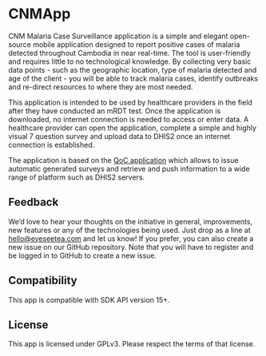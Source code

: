 # CNMApp

CNM Malaria Case Surveillance application is a simple and elegant open-source mobile application designed to report positive cases of malaria detected throughout Cambodia in near real-time. The tool is user-friendly and requires little to no technological knowledge. By collecting very basic data points - such as the geographic location, type of malaria detected and age of the client - you will be able to track malaria cases, identify outbreaks and re-direct resources to where they are most needed.

This application is intended to be used by healthcare providers in the field after they have conducted an mRDT test. Once the application is downloaded, no internet connection is needed to access or enter data. A healthcare provider can open the application, complete a simple and highly visual 7 question survey and upload data to DHIS2 once an internet connection is established. 

The application is based on the [QoC application](https://github.com/EyeSeeTea/malariapp) which allows to issue automatic generated surveys and retrieve and push information to a wide range of platform such as DHIS2 servers.

## Feedback

We’d love to hear your thoughts on the initiative in general, improvements, new features or any of the technologies being used. Just drop as a line at <a href="hello@eyeseetea.com">hello@eyeseetea.com</a> and let us know! If you prefer, you can also create a new issue on our GitHub repository. Note that you will have to register and be logged in to GitHub to create a new issue.

## Compatibility

This app is compatible with SDK API version 15+.

## License 

This app is licensed under GPLv3. Please respect the terms of that license.
